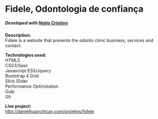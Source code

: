 <h1>Fidele, Odontologia de confiança</h1>
<h5>Developed with <a href="http://www.natiocriativo.com" target="_blank">Natio Criativo</a></h5>

<strong>Description:</strong><br>
Fidele is a website that presents the odonto clinic business, services and contact.

<strong>Technologies used:</strong><br>
HTML5<br>
CSS3/Sass<br>
Javascript ES5/Jquery<br>
Bootstrap 4 Grid<br>
Slick Slider<br>
Performance Optimization<br>
Gulp<br>
Git<br>

<strong>Live project:</strong><br>
http://danielhuanchicay.com/projetos/fidele
